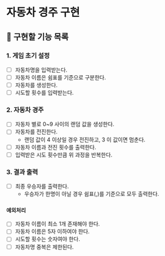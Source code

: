 # 자동차 경주 구현

## :wrench: 구현할 기능 목록

### 1. 게임 초기 설정
- [ ] 자동차명을 입력받는다.
- [ ] 자동차 이름은 쉼표를 기준으로 구분한다.
- [ ] 자동차를 생성한다.
- [ ] 시도할 횟수를 입력받는다.

### 2. 자동차 경주
- [ ] 자동차 별로 0~9 사이의 랜덤 값을 생성한다.
- [ ] 자동차를 전진한다.
  - 랜덤 값이 4 이상일 경우 전진하고, 3 이 값이면 멈춘다.
- [ ] 자동차 이름과 전진 횟수를 출력한다.
- [ ] 입력받은 시도 횟수만큼 위 과정을 반복한다.

### 3. 결과 출력
- [ ] 최종 우승자를 출력한다.
  - 우승자가 한명이 아닐 경우 쉼표(,)를 기준으로 모두 출력한다.

### `예외처리`
- [ ] 자동차 이름이 최소 1개 존재해야 한다.
- [ ] 자동차 이름은 5자 이하여야 한다.
- [ ] 시도할 횟수는 숫자여야 한다.
- [ ] 자동차명 중복은 제한된다.
